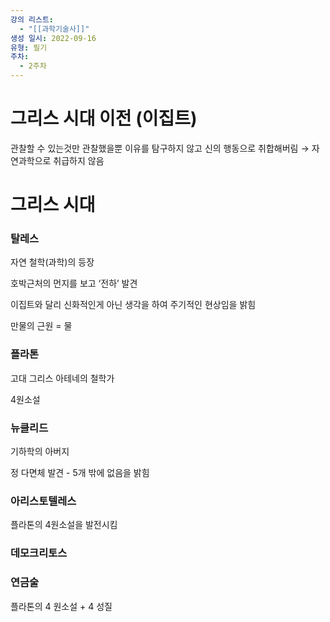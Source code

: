 ```yaml
---
강의 리스트:
  - "[[과학기술사]]"
생성 일시: 2022-09-16
유형: 필기
주차:
  - 2주차
---
```

# 그리스 시대 이전 (이집트)

관찰할 수 있는것만 관찰했을뿐 이유를 탐구하지 않고 신의 행동으로 취합해버림 → 자연과학으로 취급하지 않음

# 그리스 시대

### 탈레스

자연 철학(과학)의 등장

호박근처의 먼지를 보고 ‘전하’ 발견

이집트와 달리 신화적인게 아닌 생각을 하여 주기적인 현상임을 밝힘

만물의 근원 = 물

  

### 플라톤

고대 그리스 아테네의 철학가

4원소설

  

### 뉴클리드

기하학의 아버지

정 다면체 발견 - 5개 밖에 없음을 밝힘

  

### 아리스토텔레스

플라톤의 4원소설을 발전시킴

  

### 데모크리토스

  

### 연금술

플라톤의 4 원소설 + 4 성질
